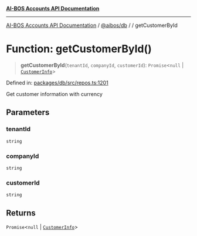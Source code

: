 [**AI-BOS Accounts API Documentation**](../../../README.md)

***

[AI-BOS Accounts API Documentation](../../../README.md) / [@aibos/db](../README.md) / [](../README.md) / getCustomerById

# Function: getCustomerById()

> **getCustomerById**(`tenantId`, `companyId`, `customerId`): `Promise`\<`null` \| [`CustomerInfo`](../interfaces/CustomerInfo.md)\>

Defined in: [packages/db/src/repos.ts:1201](https://github.com/pohlai88/accounts/blob/48103fb36d28b2b9bfb33472b6de2f719773cde9/packages/db/src/repos.ts#L1201)

Get customer information with currency

## Parameters

### tenantId

`string`

### companyId

`string`

### customerId

`string`

## Returns

`Promise`\<`null` \| [`CustomerInfo`](../interfaces/CustomerInfo.md)\>
